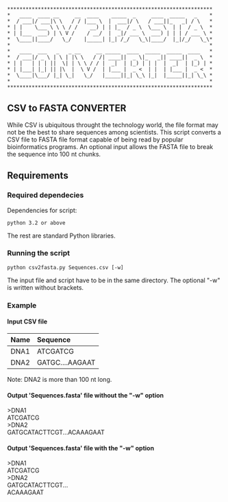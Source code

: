 ```
*******************************************************************
*   ____  ____ __     __  ____    _____  _     ____  _____   _    *
*  / ___|/ ___|\ \   / / |___ \  |  ___|/ \   / ___||_   _| / \   *
* | |    \___ \ \ \ / /    __) | | |_  / _ \  \___ \  | |  / _ \  *
* | |___  ___) | \ V /    / __/  |  _|/ ___ \  ___) | | | / ___ \ *
*  \____||____/   \_/    |_____| |_| /_/   \_\|____/  |_|/_/   \_\*
*                                                                 *
*   ____  ___   _   _ __     __ _____  ____  _____  _____  ____   *
*  / ___|/ _ \ | \ | |\ \   / /| ____||  _ \|_   _|| ____||  _ \  *
* | |   | | | ||  \| | \ \ / / |  _|  | |_) | | |  |  _|  | |_) | *
* | |___| |_| || |\  |  \ V /  | |___ |  _ <  | |  | |___ |  _ <  *
*  \____|\___/ |_| \_|   \_/   |_____||_| \_\ |_|  |_____||_| \_\ *
*                                                                 *
*******************************************************************
```

## CSV to FASTA CONVERTER

While CSV is ubiquitous throught the technology world, the file format may not be the best to share sequences among scientists.
This script converts a CSV file to FASTA file format capable of being read by popular bioinformatics programs.
An optional input allows the FASTA file to break the sequence into 100 nt chunks.

## Requirements
### Required dependecies 
Dependencies for script:
```
python 3.2 or above
```
The rest are standard Python libraries.

### Running the script
```
python csv2fasta.py Sequences.csv [-w]
```
The input file and script have to be in the same directory. The optional "-w" is written without brackets.

### Example
#### Input CSV file

| Name      | Sequence            |
| :---      | :---                |
|DNA1       |  ATCGATCG           |
|DNA2       |  GATGC....AAGAAT    |

Note: DNA2 is more than 100 nt long.

#### Output 'Sequences.fasta' file without the "-w" option

\>DNA1<br>ATCGATCG<br>
\>DNA2<br>GATGCATACTTCGT...ACAAAGAAT

#### Output 'Sequences.fasta' file with the "-w" option

\>DNA1<br>ATCGATCG<br>
\>DNA2<br>GATGCATACTTCGT...<br>ACAAAGAAT
